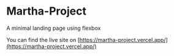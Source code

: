 # Martha-Project
A minimal landing page using flexbox

You can find the live site on [https://martha-project.vercel.app/](https://martha-project.vercel.app/)
